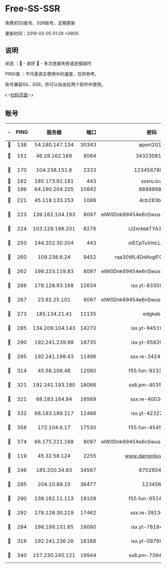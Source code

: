 # Free-SS-SSR

免费的SS账号、SSR账号，定期更新

更新时间：2019-03-05 01:29 +0800

## 说明

状态     ：🙂 - 良好 🙁 - 多次连接失败或连接超时

PING值   ：不代表真实使用中的速度，仅供参考。

账号兼容SS、SSR，你可以自由在两个软件中使用。

👉[扫码页面](https://liesauer.github.io/free-ss-ssr.github.io/)👈

## 账号

|-|PING|服务器|端口|密码|加密方式|区域|
|:----:|:----:|:-----:|-----:|:----:|:----:|:----:|
|🙂|138|54.180.147.134|30343|apext2019|chacha20|KR|
|🙂|151|46.29.162.169|8064|3432308177|aes-256-cfb|RU|
|🙂|170|104.238.151.6|2333|12345678900|aes-256-cfb|JP|
|🙂|182|185.173.92.181|443|sssru.icu|rc4-md5|RU|
|🙂|196|64.190.204.205|10842|88888888|rc4-md5|US|
|🙂|221|45.118.133.253|1086|4cb283b8|aes-256-cfb|SG|
|🙂|223|139.162.104.193|8097|eIW0Dnk69454e6nSwuspv9DmS201tQ0D|aes-256-cfb|JP|
|🙂|224|103.129.196.201|8276|lJ2nrkbkTYA30wv0|aes-256-cfb|US|
|🙂|250|144.202.30.204|443|oiECpTuVmLLxk4Ts|aes-256-cfb|US|
|🙂|260|109.238.6.24|9452|rqa30WL4DdAvgIFG6Fs3znzTa|aes-256-cfb|FR|
|🙂|262|199.223.119.83|8097|eIW0Dnk69454e6nSwuspv9DmS201tQ0D|aes-256-cfb|US|
|🙂|266|178.128.93.168|12634|isx.yt-83359917|aes-256-cfb|SG|
|🙂|267|23.92.25.101|8097|eIW0Dnk69454e6nSwuspv9DmS201tQ0D|aes-256-cfb|US|
|🙂|273|185.134.21.41|11135|edgkeb|aes-256-cfb|GB|
|🙂|285|134.209.104.143|14270|isx.yt-94519084|aes-256-cfb|SG|
|🙂|290|192.241.239.98|18735|isx.yt-95820139|aes-256-cfb|US|
|🙂|295|192.241.198.43|11496|ssx.re-34247087|aes-256-cfb|US|
|🙂|314|45.56.106.48|12080|f55.fun-92337003|aes-256-cfb|US|
|🙂|321|192.241.193.180|18066|ss8.pm-40352381|aes-256-cfb|US|
|🙂|321|68.183.164.84|18569|ssx.re-40036320|aes-256-cfb|US|
|🙂|332|68.183.189.217|12486|isx.yt-42322942|aes-256-cfb|SG|
|🙂|358|172.104.6.17|17530|f55.fun-45452436|aes-256-cfb|US|
|🙂|374|66.175.221.168|8097|eIW0Dnk69454e6nSwuspv9DmS201tQ0D|aes-256-cfb|US|
|🙂|119|45.32.58.124|2255|www.darrenliuwei.com|aes-256-cfb|JP|
|🙂|246|185.200.34.83|34567|87026045|aes-256-cfb|US|
|🙂|285|204.10.89.10|36477|123456|aes-256-cfb|US|
|🙂|290|139.162.11.113|19108|f55.fun-65147791|aes-256-cfb|SG|
|🙂|292|178.128.30.219|17462|ssx.re-39136705|aes-256-cfb|SG|
|🙂|294|198.199.101.65|18080|isx.yt-78184489|aes-256-cfb|US|
|🙂|316|192.241.236.26|16166|isx.yt-09769627|aes-256-cfb|US|
|🙂|340|157.230.245.121|19944|ss8.pm-73943906|aes-256-cfb|SG|
